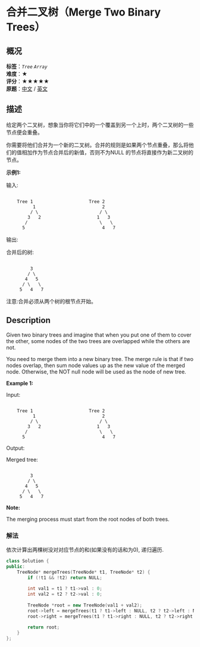 # 合并二叉树（Merge Two Binary Trees）
## 概况
**标签**：*`Tree`*  *`Array`*<br>
**难度**：★<br>
**评分**：★★★★★<br>
**原题**：[中文](https://leetcode-cn.com/problems/merge-two-binary-trees) / [英文](https://leetcode.com/problems/merge-two-binary-trees)
## 描述

给定两个二叉树，想象当你将它们中的一个覆盖到另一个上时，两个二叉树的一些节点便会重叠。



你需要将他们合并为一个新的二叉树。合并的规则是如果两个节点重叠，那么将他们的值相加作为节点合并后的新值，否则不为NULL 的节点将直接作为新二叉树的节点。



**示例1:**


输入: 
```

	Tree 1                     Tree 2                  
          1                         2                             
         / \                       / \                            
        3   2                     1   3                        
       /                           \   \                      
      5                             4   7                  
```



输出: 

合并后的树:
```

	     3
	    / \
	   4   5
	  / \   \ 
	 5   4   7
```





注意:合并必须从两个树的根节点开始。




## Description

Given two binary trees and imagine that when you put one of them to cover the other, some nodes of the two trees are overlapped while the others are not. 





You need to merge them into a new binary tree. The merge rule is that if two nodes overlap, then sum node values up as the new value of the merged node. Otherwise, the NOT null node will be used as the node of new tree.







**Example 1:**


Input: 
```

	Tree 1                     Tree 2                  
          1                         2                             
         / \                       / \                            
        3   2                     1   3                        
       /                           \   \                      
      5                             4   7                  
```


Output: 

Merged tree:
```

	     3
	    / \
	   4   5
	  / \   \ 
	 5   4   7
```


**Note:**



The merging process must start from the root nodes of both trees.


### 解法
依次计算出两棵树没对对应节点的和(如果没有的话和为0), 递归遍历.
```c++
class Solution {
public:
    TreeNode* mergeTrees(TreeNode* t1, TreeNode* t2) {
        if (!t1 && !t2) return NULL;
        
        int val1 = t1 ? t1->val : 0;
        int val2 = t2 ? t2->val : 0;
        
        TreeNode *root = new TreeNode(val1 + val2);
        root->left = mergeTrees(t1 ? t1->left : NULL, t2 ? t2->left : NULL);
        root->right = mergeTrees(t1 ? t1->right : NULL, t2 ? t2->right : NULL);
        
        return root;
    }
};
```

